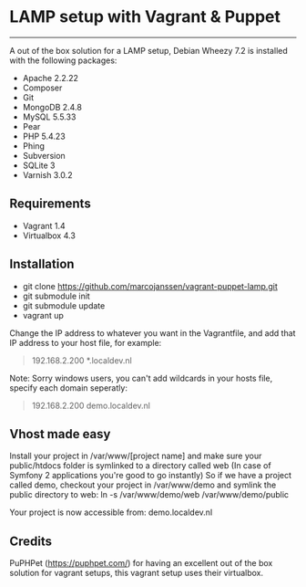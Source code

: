 # LAMP setup with Vagrant & Puppet #

----------

A out of the box solution for a LAMP setup, Debian Wheezy 7.2 is installed with the following packages:

- Apache 2.2.22
- Composer
- Git
- MongoDB 2.4.8
- MySQL 5.5.33
- Pear
- PHP 5.4.23
- Phing
- Subversion
- SQLite 3
- Varnish 3.0.2

## Requirements ##

- Vagrant 1.4
- Virtualbox 4.3

## Installation ##

- git clone https://github.com/marcojanssen/vagrant-puppet-lamp.git
- git submodule init
- git submodule update
- vagrant up

Change the IP address to whatever you want in the Vagrantfile, and add that IP address to your host file, for example:

> 192.168.2.200 *.localdev.nl

Note: Sorry windows users, you can't add wildcards in your hosts file, specify each domain seperatly:
> 192.168.2.200 demo.localdev.nl

## Vhost made easy ##

Install your project in /var/www/[project name] and make sure your public/htdocs folder is symlinked to a directory called web (In case of Symfony 2 applications you're good to go instantly)
So if we have a project called demo, checkout your project in /var/www/demo and symlink the public directory to web:
ln -s /var/www/demo/web /var/www/demo/public

Your project is now accessible from: demo.localdev.nl

## Credits ##

PuPHPet (https://puphpet.com/) for having an excellent out of the box solution for vagrant setups, this vagrant setup uses their virtualbox.
